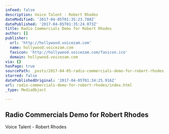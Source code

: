 ```yaml
---
inFeed: false
description: Voice Talent - Robert Rhodes
dateModified: '2017-04-05T01:35:23.708Z'
datePublished: '2017-04-05T01:35:24.073Z'
title: Radio Commercials Demo for Robert Rhodes
author: []
publisher:
  url: 'http://hollywood.voicezam.com'
  name: hollywood.voicezam.com
  favicon: 'http://hollywood.voicezam.com/favicon.ico'
  domain: hollywood.voicezam.com
via: {}
hasPage: true
sourcePath: _posts/2017-04-05-radio-commercials-demo-for-robert-rhodes.md
starred: false
datePublishedOriginal: '2017-04-05T01:34:25.916Z'
url: radio-commercials-demo-for-robert-rhodes/index.html
_type: MediaObject

---
```

<article style=""><h1>Radio Commercials Demo for Robert Rhodes</h1><p>Voice Talent - Robert Rhodes</p></article>